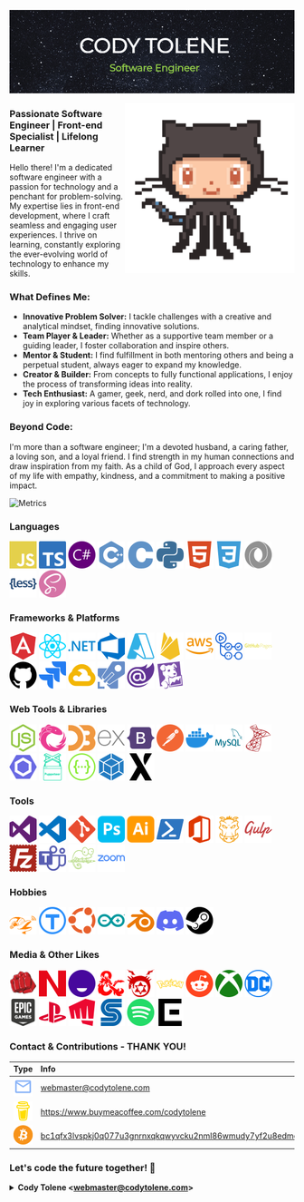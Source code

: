 [![Cody Tolene][cody-tolene-intro-img]][cody-tolene-link]

<img align="right" src=".github/images/github.gif" width="300">

### Passionate Software Engineer | Front-end Specialist | Lifelong Learner

Hello there! I'm a dedicated software engineer with a passion for technology and a penchant for problem-solving. My expertise lies in front-end development, where I craft seamless and engaging user experiences. I thrive on learning, constantly exploring the ever-evolving world of technology to enhance my skills.

### What Defines Me:

- **Innovative Problem Solver:** I tackle challenges with a creative and analytical mindset, finding innovative solutions.
- **Team Player & Leader:** Whether as a supportive team member or a guiding leader, I foster collaboration and inspire others.
- **Mentor & Student:** I find fulfillment in both mentoring others and being a perpetual student, always eager to expand my knowledge.
- **Creator & Builder:** From concepts to fully functional applications, I enjoy the process of transforming ideas into reality.
- **Tech Enthusiast:** A gamer, geek, nerd, and dork rolled into one, I find joy in exploring various facets of technology.

### Beyond Code:

I'm more than a software engineer; I'm a devoted husband, a caring father, a loving son, and a loyal friend. I find strength in my human connections and draw inspiration from my faith. As a child of God, I approach every aspect of my life with empathy, kindness, and a commitment to making a positive impact.

![Metrics](https://metrics.lecoq.io/CodyTolene?template=classic&isocalendar=1&languages=1&introduction=1&habits=1&lines=1&base=header%2C%20activity%2C%20community%2C%20repositories%2C%20metadata&base.indepth=false&base.hireable=false&base.skip=false&isocalendar=false&isocalendar.duration=full-year&languages=false&languages.limit=8&languages.threshold=0%25&languages.other=false&languages.colors=github&languages.sections=most-used&languages.indepth=false&languages.analysis.timeout=15&languages.analysis.timeout.repositories=7.5&languages.categories=markup%2C%20programming&languages.recent.categories=markup%2C%20programming&languages.recent.load=300&languages.recent.days=14&lines=false&lines.sections=base&lines.repositories.limit=4&lines.history.limit=1&habits=false&habits.from=200&habits.days=14&habits.facts=true&habits.charts=false&habits.charts.type=classic&habits.trim=false&habits.languages.limit=8&habits.languages.threshold=0%25&introduction=false&introduction.title=true&config.timezone=America%2FChicago&config.display=large)

### Languages

<p float="left">
  <img width="48" src=".github/simple-icons/javascript.svg" title="JavaScript" />
  <img width="48" src=".github/simple-icons/typescript.svg" title="TypeScript" />
  <img width="48" src=".github/simple-icons/csharp.svg" title="CSharp" />
  <img width="48" src=".github/simple-icons/cplusplus.svg" title="C++" />
  <img width="48" src=".github/simple-icons/c.svg" title="C" />
  <img width="48" src=".github/simple-icons/python.svg" title="Python" />
  <img width="48" src=".github/simple-icons/html5.svg" title="HTML5" />
  <img width="48" src=".github/simple-icons/css3.svg" title="CSS3" />
  <img width="48" src=".github/simple-icons/json.svg" title="JSON" />
  <img width="48" src=".github/simple-icons/less.svg" title="LESS" />
  <img width="48" src=".github/simple-icons/sass.svg" title="SASS" />
</p>

### Frameworks & Platforms

<p float="left">
  <img width="48" src=".github/simple-icons/angular.svg" title="Google Angular" />
  <img width="48" src=".github/simple-icons/react.svg" title="React" />
  <img width="48" src=".github/simple-icons/dotnet.svg" title=".NET" />
  <img width="48" src=".github/simple-icons/azuredevops.svg" title="Azure DevOps" />
  <img width="48" src=".github/simple-icons/microsoftazure.svg" title="Microsoft Azure" />
  <img width="48" src=".github/simple-icons/firebase.svg" title="Google Firebase" />
  <img width="48" src=".github/simple-icons/amazonaws.svg" title="Amazon AWS" />
  <img width="48" src=".github/simple-icons/githubactions.svg" title="GitHub Actions" />
  <img width="48" src=".github/simple-icons/githubpages.svg" title="GitHub Pages" />
  <img width="48" src=".github/simple-icons/github.svg" title="GitHub" />
  <img width="48" src=".github/simple-icons/jira.svg" title="Jira" />
  <img width="48" src=".github/simple-icons/googlecloud.svg" title="Google Cloud" />
  <img width="48" src=".github/simple-icons/azurepipelines.svg" title="Azure Pipelines" />
  <img width="48" src=".github/simple-icons/blazor.svg" title="Blazor" />
  <img width="48" src=".github/simple-icons/datadog.svg" title="Datadog" />
</p>

### Web Tools & Libraries

<p float="left">
  <img width="48" src=".github/simple-icons/nodedotjs.svg" title="Node.js" />
  <img width="48" src=".github/simple-icons/reactivex.svg" title="ReactiveX" />
  <img width="48" src=".github/simple-icons/d3dotjs.svg" title="D3.js" />
  <img width="48" src=".github/simple-icons/express.svg" title="Express" />
  <img width="48" src=".github/simple-icons/bootstrap.svg" title="Bootstrap" />
  <img width="48" src=".github/simple-icons/postman.svg" title="Postman" />
  <img width="48" src=".github/simple-icons/docker.svg" title="Docker" />
  <img width="48" src=".github/simple-icons/mysql.svg" title="MySQL" />
  <img width="48" src=".github/simple-icons/microsoftsqlserver.svg" title="Microsoft SQL Server" />
  <img width="48" src=".github/simple-icons/eslint.svg" title="ESLint" />
  <img width="48" src=".github/simple-icons/puppeteer.svg" title="Puppeteer" />
  <img width="48" src=".github/simple-icons/swagger.svg" title="Swagger" />
  <img width="48" src=".github/simple-icons/webpack.svg" title="Webpack" />
  <img width="48" src=".github/simple-icons/xstate.svg" title="XState" />
</p>

### Tools

<p float="left">
  <img width="48" src=".github/simple-icons/visualstudio.svg" title="Visual Studio" />
  <img width="48" src=".github/simple-icons/visualstudiocode.svg" title="Visual Studio Code" />
  <img width="48" src=".github/simple-icons/git.svg" title="Git" />
  <img width="48" src=".github/simple-icons/adobephotoshop.svg" title="Adobe Photoshop" />
  <img width="48" src=".github/simple-icons/adobeillustrator.svg" title="Adobe Illustrator" />
  <img width="48" src=".github/simple-icons/powershell.svg" title="Powershell" />
  <img width="48" src=".github/simple-icons/microsoftoffice.svg" title="Microsoft Office" />
  <img width="48" src=".github/simple-icons/grunt.svg" title="Grunt" />
  <img width="48" src=".github/simple-icons/gulp.svg" title="Gulp" />
  <img width="48" src=".github/simple-icons/filezilla.svg" title="FileZilla" />
  <img width="48" src=".github/simple-icons/microsoftteams.svg" title="Microsoft Teams" />
  <img width="48" src=".github/simple-icons/notepadplusplus.svg" title="Notepad++" />
  <img width="48" src=".github/simple-icons/zoom.svg" title="Zoom" />
</p>

### Hobbies

<p float="left">
  <img width="48" src=".github/simple-icons/flipperzero.svg" title="Flipper Zero" />
  <img width="48" src=".github/simple-icons/thingiverse.svg" title="Thingiverse" />
  <img width="48" src=".github/simple-icons/ubuntu.svg" title="Ubuntu" />
  <img width="48" src=".github/simple-icons/arduino.svg" title="Arduino" />
  <img width="48" src=".github/simple-icons/blender.svg" title="Blender" />
  <img width="48" src=".github/simple-icons/discord.svg" title="Discord" />
  <img width="48" src=".github/simple-icons/steam.svg" title="Steam" />
</p>

### Media & Other Likes

<p float="left">
  <img width="48" src=".github/simple-icons/onepunchman.svg" title="One Punch Man" />
  <img width="48" src=".github/simple-icons/nintendo.svg" title="Nintendo" />
  <img width="48" src=".github/simple-icons/funimation.svg" title="Funimation" />
  <img width="48" src=".github/simple-icons/dungeonsanddragons.svg" title="Dungeons & Dragons" />
  <img width="48" src=".github/simple-icons/fullmetallalchemist.svg" title="Fullmetal Alchemist" />
  <img width="48" src=".github/simple-icons/pokemon.svg" title="Pokemon" />
  <img width="48" src=".github/simple-icons/reddit.svg" title="Reddit" />
  <img width="48" src=".github/simple-icons/xbox.svg" title="Xbox" />
  <img width="48" src=".github/simple-icons/dcentertainment.svg" title="DC" />
  <img width="48" src=".github/simple-icons/epicgames.svg" title="Epic Games" />
  <img width="48" src=".github/simple-icons/playstation.svg" title="Playstation" />
  <img width="48" src=".github/simple-icons/riotgames.svg" title="Riot Games" />
  <img width="48" src=".github/simple-icons/sega.svg" title="Sega" />
  <img width="48" src=".github/simple-icons/spotify.svg" title="Spotify" />
  <img width="48" src=".github/simple-icons/squareenix.svg" title="Square Enix" />
</p>

### Contact & Contributions - THANK YOU!

| Type                                                           | Info                                                                               |
| :------------------------------------------------------------- | :--------------------------------------------------------------------------------- |
| <img width="48" src=".github/ng-icons/email.svg" />            | webmaster@codytolene.com                                                           |
| <img width="48" src=".github/simple-icons/buymeacoffee.svg" /> | https://www.buymeacoffee.com/codytolene                                            |
| <img width="48" src=".github/images/bitcoin-btc-logo.svg" />   | [bc1qfx3lvspkj0q077u3gnrnxqkqwyvcku2nml86wmudy7yf2u8edmqq0a5vnt][btc-address-link] |

### Let's code the future together! 🚀

<details>
  <summary>
    <b>
      Cody Tolene
      &#60;<a href="mailto:webmaster@codytolene.com">webmaster@codytolene.com</a>&#62;
    </b>
  </summary>
  
  ```
  God, grant me the serenity to accept the things I cannot change; courage to change the things I can; and wisdom to know the difference. Living one day at a time; enjoying one moment at a time; accepting hardships as the pathway to peace; taking, as He did, this sinful world as it is, not as I would have it; trusting that He will make all things right if I surrender to His Will; so that I may be reasonably happy in this life, and supremely happy with Him forever and ever in the next. Amen.
  ```
</details>

[btc-address-link]: https://explorer.btc.com/btc/address/bc1qfx3lvspkj0q077u3gnrnxqkqwyvcku2nml86wmudy7yf2u8edmqq0a5vnt
[cody-tolene-intro-img]: .github/images/cody-tolene-intro.gif
[cody-tolene-link]: https://www.codytolene.com
[simple-icons-link]: https://simpleicons.org/
